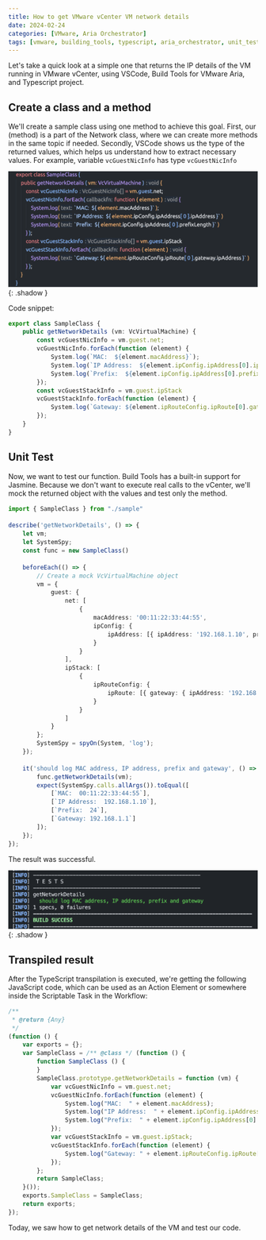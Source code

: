 ```yaml
---
title: How to get VMware vCenter VM network details
date: 2024-02-24
categories: [VMware, Aria Orchestrator]
tags: [vmware, building_tools, typescript, aria_orchestrator, unit_test, jasmine]
---
```


Let's take a quick look at a simple one that returns the IP details of the VM running in VMware vCenter, using VSCode, Build Tools for VMware Aria, and Typescript project.

## Create a class and a method

We'll create a sample class using one method to achieve this goal.
First, our (method) is a part of the Network class, where we can create more methods in the same topic if needed.
Secondly, VSCode shows us the type of the returned values, which helps us understand how to extract necessary values. For example, variable `vcGuestNicInfo` has type `vcGuestNicInfo`

![img-description](/assets/img/vmware-how-to-get-VM-network-details/Pasted%20image%2020240224140910.png){: .shadow }

Code snippet:

```typescript
export class SampleClass {
    public getNetworkDetails (vm: VcVirtualMachine) {
        const vcGuestNicInfo = vm.guest.net;
        vcGuestNicInfo.forEach(function (element) {
            System.log(`MAC:  ${element.macAddress}`);
            System.log(`IP Address:  ${element.ipConfig.ipAddress[0].ipAddress}`)
            System.log(`Prefix:  ${element.ipConfig.ipAddress[0].prefixLength}`)
        });
        const vcGuestStackInfo = vm.guest.ipStack
        vcGuestStackInfo.forEach(function (element) {
            System.log(`Gateway: ${element.ipRouteConfig.ipRoute[0].gateway.ipAddress}`)
        });
    }
}
```

## Unit Test

Now, we want to test our function. Build Tools has a built-in support for Jasmine. Because we don't want to execute real calls to the vCenter, we'll mock the returned object with the values and test only the method.

```typescript
import { SampleClass } from "./sample"

describe('getNetworkDetails', () => {
    let vm;
    let SystemSpy;
    const func = new SampleClass()

    beforeEach(() => {
        // Create a mock VcVirtualMachine object
        vm = {
            guest: {
                net: [
                    {
                        macAddress: '00:11:22:33:44:55',
                        ipConfig: {
                            ipAddress: [{ ipAddress: '192.168.1.10', prefixLength: 24 }]
                        }
                    }
                ],
                ipStack: [
                    {
                        ipRouteConfig: {
                            ipRoute: [{ gateway: { ipAddress: '192.168.1.1' } }]
                        }
                    }
                ]
            }
        };
        SystemSpy = spyOn(System, 'log');
    });

    it('should log MAC address, IP address, prefix and gateway', () => {
        func.getNetworkDetails(vm);
        expect(SystemSpy.calls.allArgs()).toEqual([
            [`MAC:  00:11:22:33:44:55`],
            [`IP Address:  192.168.1.10`],
            [`Prefix:  24`],
            [`Gateway: 192.168.1.1`]
        ]);
    });
});
```

The result was successful.

![img-description](/assets/img/vmware-how-to-get-VM-network-details/Pasted%20image%2020240224141306.png){: .shadow }

## Transpiled result

After the TypeScript transpilation is executed, we're getting the following JavaScript code, which can be used as an Action Element or somewhere inside the Scriptable Task in the Workflow:

```javascript
/**
 * @return {Any}
 */
(function () {
    var exports = {};
    var SampleClass = /** @class */ (function () {
        function SampleClass () {
        }
        SampleClass.prototype.getNetworkDetails = function (vm) {
            var vcGuestNicInfo = vm.guest.net;
            vcGuestNicInfo.forEach(function (element) {
                System.log("MAC:  " + element.macAddress);
                System.log("IP Address:  " + element.ipConfig.ipAddress[0].ipAddress);
                System.log("Prefix:  " + element.ipConfig.ipAddress[0].prefixLength);
            });
            var vcGuestStackInfo = vm.guest.ipStack;
            vcGuestStackInfo.forEach(function (element) {
                System.log("Gateway: " + element.ipRouteConfig.ipRoute[0].gateway.ipAddress);
            });
        };
        return SampleClass;
    }());
    exports.SampleClass = SampleClass;
    return exports;
});
```

Today, we saw how to get network details of the VM and test our code.
